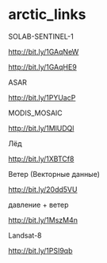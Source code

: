 # arctic_links

SOLAB-SENTINEL-1

http://bit.ly/1GAqNeW

http://bit.ly/1GAqHE9

ASAR

http://bit.ly/1PYUacP

MODIS_MOSAIC

http://bit.ly/1MlUDQl

Лёд

http://bit.ly/1XBTCf8

Ветер (Векторные данные)

http://bit.ly/20dd5VU

давление + ветер

http://bit.ly/1MszM4n

Landsat-8

http://bit.ly/1PSI9qb
